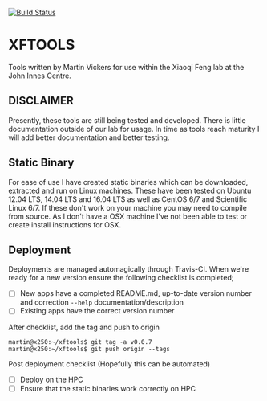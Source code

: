 [![Build Status](https://travis-ci.org/martinjvickers/xftools.svg?branch=master)](https://travis-ci.org/martinjvickers/xftools)

# XFTOOLS

Tools written by Martin Vickers for use within the Xiaoqi Feng lab at the John Innes Centre.

## DISCLAIMER

Presently, these tools are still being tested and developed. There is little documentation outside of our lab for usage. In time as tools reach maturity I will add better documentation and better testing.

## Static Binary

For ease of use I have created static binaries which can be downloaded, extracted and run on Linux machines. These have been tested on Ubuntu 12.04 LTS, 14.04 LTS and 16.04 LTS as well as CentOS 6/7 and Scientific Linux 6/7. If these don't work on your machine you may need to compile from source. As I don't have a OSX machine I've not been able to test or create install instructions for OSX.

## Deployment

Deployments are managed automagically through Travis-CI. When we're ready for a new version ensure the following checklist is completed;

- [ ] New apps have a completed README.md, up-to-date version number and correction `--help` documentation/description
- [ ] Existing apps have the correct version number

After checklist, add the tag and push to origin

```
martin@x250:~/xftools$ git tag -a v0.0.7
martin@x250:~/xftools$ git push origin --tags
```

Post deployment checklist (Hopefully this can be automated)

- [ ] Deploy on the HPC
- [ ] Ensure that the static binaries work correctly on HPC
